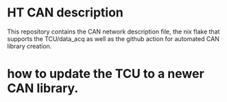 # HT CAN description
This repository contains the CAN network description file, the nix flake that supports the TCU/data_acq as well as the github action for automated CAN library creation.

# how to update the TCU to a newer CAN library.

